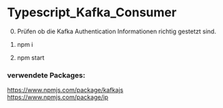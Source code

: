 # Typescript_Kafka_Consumer

0. Prüfen ob die Kafka Authentication Informationen richtig gestetzt sind.

1. npm i
2. npm start

### verwendete Packages:

https://www.npmjs.com/package/kafkajs
https://www.npmjs.com/package/ip
